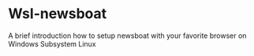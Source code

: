 # Wsl-newsboat
A brief introduction how to setup newsboat with your favorite browser  on Windows Subsystem Linux 
